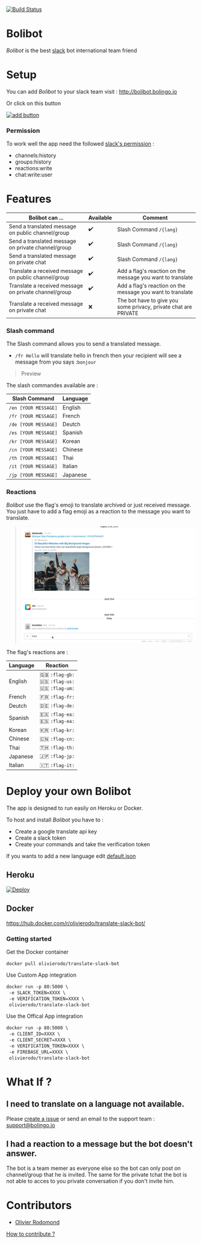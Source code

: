 [![Build Status](https://travis-ci.org/olivierodo/translator-slack-bot.svg?branch=master)](https://travis-ci.org/olivierodo/translator-slack-bot)

# Bolibot

*Bolibot* is the best [slack](https://slack.com/) bot international team friend

# Setup

You can add *Bolibot* to your slack team visit : http://bolibot.bolingo.io

Or click on this button

[![add button](https://platform.slack-edge.com/img/add_to_slack.png)](https://slack.com/oauth/authorize?scope=commands,bot,channels:history,groups:history,reactions:write,chat:write:user&client_id=9146495028.39316545539)

### Permission

To work well the app need the followed [slack's permission](https://api.slack.com/docs/oauth-scopes#types_of_scopes) :
* channels:history
* groups:history
* reactions:write
* chat:write:user


# Features

| Bolibot can ...                                       |  Available          | Comment                  |
| ----------------------------------------------------- | ------------------- | ------------------------ |
| Send a translated message on public channel/group     | :heavy_check_mark:  | Slash Command `/{lang}` |
| Send a translated message on private channel/group    | :heavy_check_mark:  | Slash Command `/{lang}` |
| Send a translated message on private chat             | :heavy_check_mark:  | Slash Command `/{lang}` |
| Translate a received message on public channel/group  | :heavy_check_mark:  | Add a flag's reaction on the message you want to translate |
| Translate a received message on private channel/group | :heavy_check_mark:  | Add a flag's reaction on the message you want to translate |
| Translate a received message on private chat          | :x:                 | The bot have to give you some privacy, private chat are PRIVATE |

### Slash command

The Slash command allows you to send a translated message.

* `/fr Hello` will translate hello in french then your recipient will see a message from you says :`bonjour`

> Preview

The slash commandes available are :

| Slash Command              | Language |
| -------------------- | -------- |
| `/en [YOUR MESSAGE]` | English  |
| `/fr [YOUR MESSAGE]` | French   |
| `/de [YOUR MESSAGE]` | Deutch   |
| `/es [YOUR MESSAGE]` | Spanish  |
| `/kr [YOUR MESSAGE]` | Korean   |
| `/cn [YOUR MESSAGE]` | Chinese  |
| `/th [YOUR MESSAGE]` | Thai     |
| `/it [YOUR MESSAGE]` | Italian  |
| `/jp [YOUR MESSAGE]` | Japanese |


### Reactions

*Bolibot* use the flag's emoji to translate archived or just received message.
You just have to add a flag emoji as a reaction to the message you want to translate.

> ![preview reaction](doc/img/preview_reaction.gif)

The flag's reactions are :

| Language | Reaction |
| ----     | ---- |
| English | :gb: `:flag-gb:` <br> :us: `:flag-us:` <br> :us: `:flag-um:` |
| French | :fr: `:flag-fr:` |
| Deutch | :de: `:flag-de:` |
| Spanish | :es: `:flag-ea:` <br> :es: `:flag-ea:` |
| Korean | :kr: `:flag-kr:`|
| Chinese | :cn: `:flag-cn:`|
| Thai | 🇹🇭  `:flag-th:`|
| Japanese | :jp:  `:flag-jp:`|
| Italian | :it:  `:flag-it:`|

# Deploy your own Bolibot

The app is designed to run easily on Heroku or Docker.

To host and install *Bolibot* you have to :
* Create a google translate api key
* Create a slack token
* Create your commands and take the verification token

If you wants to add a new language edit [default.json](/config/defaulg.json)

## Heroku

[![Deploy](https://www.herokucdn.com/deploy/button.svg)](https://heroku.com/deploy?template=https://github.com/olivierodo/translator-slack-bot)

## Docker

https://hub.docker.com/r/olivierodo/translate-slack-bot/

### Getting started

Get the Docker container
```
docker pull olivierodo/translate-slack-bot
```

Use Custom App integration

```
docker run -p 80:5000 \
 -e SLACK_TOKEN=XXXX \
 -e VERIFICATION_TOKEN=XXXX \
 olivierodo/translate-slack-bot
```

Use the Offical App integration

```
docker run -p 80:5000 \
 -e CLIENT_ID=XXXX \
 -e CLIENT_SECRET=XXXX \
 -e VERIFICATION_TOKEN=XXXX \
 -e FIREBASE_URL=XXXX \
 olivierodo/translate-slack-bot
```

# What If ?

## I need to translate on a language not available.

Please [create a issue](https://github.com/olivierodo/bolibot/issues/new) or send an email to the support team : support@bolingo.io

## I had a reaction to a message but the bot doesn't answer.

The bot is a team memer as everyone else so the bot can only post on channel/group that he is invited.
The same for the private tchat the bot is not able to acces to you private conversation if you don't invite him.

# Contributors

* [Olivier Rodomond](https://github.com/olivierodo)

[How to contribute ?](doc/contributing.md)
